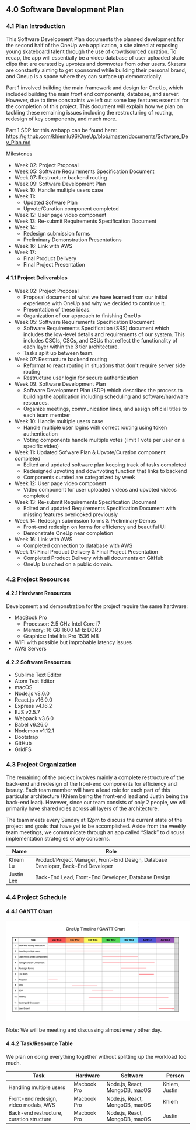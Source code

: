 ## 4.0 Software Development Plan

### 4.1 Plan Introduction

This Software Development Plan documents the planned development for the second half of the OneUp web application, a site aimed at exposing young skateboard talent through the use of crowdsourced curation. To recap, the app will essentially be a video database of user uploaded skate clips that are curated by upvotes and downvotes from other users. Skaters are constantly aiming to get sponsored while building their personal brand, and Oneup is a space where they can surface up democratically.

Part 1 involved building the main framework and design for OneUp, which included building the main front end components, database, and server. However, due to time constraints we left out some key features essential for the completion of this project. This document will explain how we plan on tackling these remaining issues including the restructuring of routing, redesign of key components, and much more.  

Part 1 SDP for this webapp can be found here: https://github.com/khiemlu96/OneUp/blob/master/documents/Software_Dev_Plan.md 

Milestones

- Week 02: Project Proposal
- Week 05: Software Requirements Specification Document
- Week 07: Restructure backend routing
- Week 09: Software Development Plan
- Week 10: Handle multiple users case
- Week 11: 
  - Updated Sofware Plan
  - Upvote/Curation component completed
- Week 12: User page video component
- Week 13: Re-submit Requirements Specification Document
- Week 14: 
  - Redesign submission forms
  - Preliminary Demonstration Presentations
- Week 16: Link with AWS 
- Week 17:
	- Final Product Delivery
	- Final Project Presentation

	
#### 4.1.1 Project Deliverables

- Week 02: Project Proposal
  - Proposal document of what we have learned from our initial experience with OneUp and why we decided to continue it.
  - Presentation of these ideas.
  - Organization of our approach to finishing OneUp
- Week 05: Software Requirements Specification Document
  - Software Requirements Specification (SRS) document which includes the low-level details and requirements of our system. This includes CSCIs, CSCs, and CSUs that reflect the functionality of each layer within the 3 tier architecture.
  - Tasks split up between team.
- Week 07: Restructure backend routing
  - Reformat to react routing in situations that don't require server side routing
  - Restructure user login for secure authentication
- Week 09: Software Development Plan
  - Software Development Plan (SDP) which describes the process to building the application including scheduling and software/hardware resources.
  - Organize meetings, communication lines, and assign official titles to each team member
- Week 10: Handle multiple users case
  - Handle multiple user logins with correct routing using token authentication
  - Voting components handle multiple votes (limit 1 vote per user on a specific video)
- Week 11: Updated Sofware Plan & Upvote/Curation component completed
  - Edited and updated software plan keeping track of tasks completed
  - Redesigned upvoting and downvoting function that links to backend 
  - Components curated are categorized by week
- Week 12: User page video component
  - Video component for user uploaded videos and upvoted videos completed
- Week 13: Re-submit Requirements Specification Document
  - Edited and updated Requirements Specification Document with missing features overlooked previously
- Week 14: Redesign submission forms & Preliminary Demos
  - Front-end redesign on forms for efficiency and beautiful UI
  - Demonstrate OneUp near completion
- Week 16: Link with AWS 
  - Completed connection to database with AWS
- Week 17: Final Product Delivery & Final Project Presentation
  - Completed Product Delivery with all documents on GitHub
  - OneUp launched on a public domain.
	

### 4.2 Project Resources

#### 4.2.1 Hardware Resources

Development and demonstration for the project require the same hardware:
- MacBook Pro
	- Processor: 2.5 GHz Intel Core i7
	- Memory: 16 GB 1600 MHz DDR3
	- Graphics: Intel Iris Pro 1536 MB
- WiFi with possible but improbable latency issues
- AWS Servers
	
#### 4.2.2 Software Resources

- Sublime Text Editor
- Atom Text Editor
- macOS
- Node.js v8.6.0
- React.js v16.0.0
- Express v4.16.2
- EJS v2.5.7
- Webpack v3.6.0
- Babel v6.26.0
- Nodemon v1.12.1
- Bootstrap
- GitHub
- GridFS


### 4.3 Project Organization

The remaining of the project involves mainly a complete restructure of the back-end and redesign of the front-end components for efficiency and beauty. Each team member will have a lead role for each part of this particular architecture (Khiem being the front-end lead and Justin being the back-end lead). However, since our team consists of only 2 people, we will primarily have shared roles across all layers of the architecture.

The team meets every Sunday at 12pm to discuss the current state of the project and goals that have yet to be accomplished. Aside from the weekly team meetings, we communicate through an app called “Slack” to discuss implementation strategies or any concerns.

Name            | Role
----------------|----------------------
Khiem Lu	| Product/Project Manager, Front-End Design, Database Developer, Back-End Developer
Justin Lee 	| Back-End Lead,  Front-End Developer, Database Design


### 4.4 Project Schedule

#### 4.4.1 GANTT Chart

<p align="center">
	<img src="../images/OneUpUpdatedGantt.png" alt="High Level Diagram">
	
</p>

Note: We will be meeting and discussing almost every other day.

#### 4.4.2 Task/Resource Table

We plan on doing everything together without splitting up the workload too much.


Task     					     | Hardware              | Software                          | Person     
---------------------------------------------------- | --------------------- | --------------------------------- |------------
Handling multiple users		     | Macbook Pro           | Node.js, React, MongoDB, macOS    | Khiem, Justin
Front-end redesign, video modals, AWS          | Macbook Pro           | Node.js, React, MongoDB, macOS    | Khiem
Back-end restructure, curation structure             | Macbook Pro           | Node.js, React, MongoDB, macOS    | Justin

